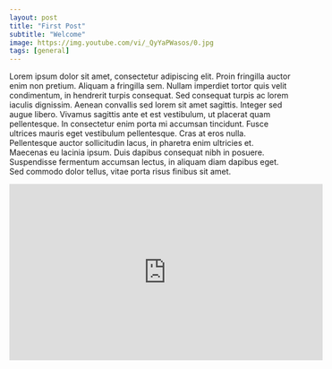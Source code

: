 ```yaml
---
layout: post
title: "First Post"
subtitle: "Welcome"
image: https://img.youtube.com/vi/_QyYaPWasos/0.jpg
tags: [general]
---
```


Lorem ipsum dolor sit amet, consectetur adipiscing elit. Proin fringilla auctor enim non pretium. Aliquam a fringilla sem. Nullam imperdiet tortor quis velit condimentum, in hendrerit turpis consequat. Sed consequat turpis ac lorem iaculis dignissim. Aenean convallis sed lorem sit amet sagittis. Integer sed augue libero. Vivamus sagittis ante et est vestibulum, ut placerat quam pellentesque. In consectetur enim porta mi accumsan tincidunt. Fusce ultrices mauris eget vestibulum pellentesque. Cras at eros nulla. Pellentesque auctor sollicitudin lacus, in pharetra enim ultricies et. Maecenas eu lacinia ipsum. Duis dapibus consequat nibh in posuere. Suspendisse fermentum accumsan lectus, in aliquam diam dapibus eget. Sed commodo dolor tellus, vitae porta risus finibus sit amet.

<iframe width="560" height="315" src="https://www.youtube.com/embed/_QyYaPWasos" frameborder="0" allow="accelerometer; autoplay; encrypted-media; gyroscope; picture-in-picture" allowfullscreen></iframe>